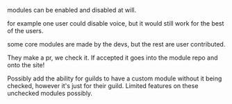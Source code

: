 modules can be enabled and disabled at will.

for example one user could disable voice, but it would still work for the best of the users.

some core modules are made by the devs, but the rest are user contributed.


They make a pr, we check it. If accepted it goes into the module repo and onto the site!

Possibly add the ability for guilds to have a custom module without it being checked, however it's just for their guild. Limited features on these unchecked modules possibly.
